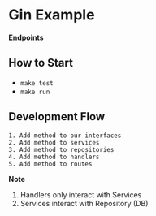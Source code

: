 # Gin Example

**[Endpoints](ENDPOINTS.md)**

## How to Start

- `make test`
- `make run`

## Development Flow

```
1. Add method to our interfaces
2. Add method to services
3. Add method to repositories
4. Add method to handlers
5. Add method to routes
```

**Note**

1. Handlers only interact with Services
2. Services interact with Repository (DB)
